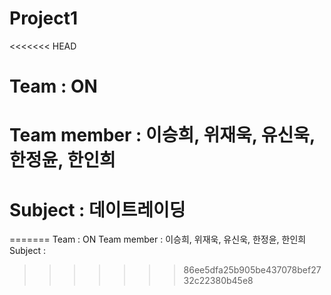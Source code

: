 # Project1

<<<<<<< HEAD
# Team : ON
# Team member : 이승희, 위재욱, 유신욱, 한정윤, 한인희
# Subject : 데이트레이딩
=======
Team : ON
Team member : 이승희, 위재욱, 유신욱, 한정윤, 한인희
Subject : 
>>>>>>> 86ee5dfa25b905be437078bef2732c22380b45e8

